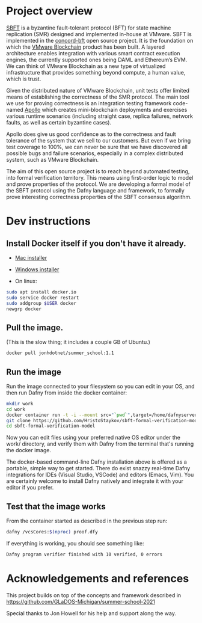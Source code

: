 # Project overview
[SBFT](https://arxiv.org/pdf/1804.01626.pdf) is a byzantine fault-tolerant protocol (BFT) for state machine replication (SMR) designed and implemented in-house at VMware. SBFT is implemented in the [concord-bft](https://github.com/vmware/concord-bft) open source project. It is the foundation on which the [VMware Blockchain](https://docs.vmware.com/en/VMware-Blockchain/1.3/getting_started/GUID-6BD4CD5F-6AC6-4B05-BCB3-A76626BB2777.html) product has been built. A layered architecture enables integration with various smart contract execution engines, the currently supported ones being DAML and Ethereum’s EVM. We can think of VMware Blockchain as a new type of virtualized infrastructure that provides something beyond compute, a human value, which is trust.

Given the distributed nature of VMware Blockchain, unit tests offer limited means of establishing the correctness of the SMR protocol. The main tool we use for proving correctness is an integration testing framework code-named [Apollo](https://github.com/vmware/concord-bft/tree/master/tests/apollo) which creates mini-blockchain deployments and exercises various runtime scenarios (including straight case, replica failures, network faults, as well as certain byzantine cases).

Apollo does give us good confidence as to the correctness and fault tolerance of the system that we sell to our customers. But even if we bring test coverage to 100%, we can never be sure that we have discovered all possible bugs and failure scenarios, especially in a complex distributed system, such as VMware Blockchain.

The aim of this open source project is to reach beyond automated testing, into formal verification territory. This means using first-order logic to model and prove properties of the protocol. We are developing a formal model of the SBFT protocol using the Dafny language and framework, to formally prove interesting correctness properties of the SBFT consensus algorithm.

# Dev instructions

## Install Docker itself if you don't have it already.

  * [Mac installer](https://docs.docker.com/v17.12/docker-for-mac/install/)

  * [Windows installer](https://docs.docker.com/v17.12/docker-for-windows/install/)

  * On linux:

```bash
sudo apt install docker.io
sudo service docker restart
sudo addgroup $USER docker
newgrp docker
```

## Pull the image.
(This is the slow thing; it includes a couple GB of Ubuntu.)

```bash
docker pull jonhdotnet/summer_school:1.1
```

## Run the image

Run the image connected to your filesystem so you can edit in your OS, and then run Dafny from inside the docker container:

```bash
mkdir work
cd work
docker container run -t -i --mount src="`pwd`",target=/home/dafnyserver/work,type=bind --workdir /home/dafnyserver/work jonhdotnet/summer_school:1.1 /bin/bash
git clone https://github.com/HristoStaykov/sbft-formal-verification-model.git
cd sbft-formal-verification-model
```

Now you can edit files using your preferred native OS editor under the work/
directory, and verify them with Dafny from the terminal that's running the
docker image.

The docker-based command-line Dafny installation above is offered as a
portable, simple way to get started.  There do exist snazzy real-time Dafny
integrations for IDEs (Visual Studio, VSCode) and editors (Emacs, Vim).  You
are certainly welcome to install Dafny natively and integrate it with your
editor if you prefer.

## Test that the image works

From the container started as described in the previous step run:

```bash
dafny /vcsCores:$(nproc) proof.dfy
```

If everything is working, you should see something like:

```bash
Dafny program verifier finished with 10 verified, 0 errors
```

# Acknowledgements and references

This project builds on top of the concepts and framework described in
https://github.com/GLaDOS-Michigan/summer-school-2021<br>

Special thanks to Jon Howell for his help and support along the way.
